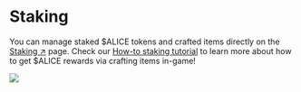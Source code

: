 # Staking

You can manage staked $ALICE tokens and crafted items directly on the [Staking ↗](https://play.myneighboralice.com/staking/) page. Check our [How-to staking tutorial](https://docs.myneighboralice.com/how-to-articles/staking-via-crafting) to learn more about how to get $ALICE rewards via crafting items in-game!

![](https://docs.myneighboralice.com/\~gitbook/image?url=https:%2F%2F1569250206-files.gitbook.io%2F%7E%2Ffiles%2Fv0%2Fb%2Fgitbook-x-prod.appspot.com%2Fo%2Fspaces%252FXck6SHo8BKdm45wALVA1%252Fuploads%252FF0iFXgTQws5uDoy5Lpu6%252Fimage.png%3Falt=media%26token=9f3a58b3-e732-4fbf-8171-0bf3ebd7438a\&width=768\&dpr=4\&quality=100\&sign=d9ea248b75558b122ae385fd110ab30fb17b163f0a6ffcf72a410a02f3962f2d)
